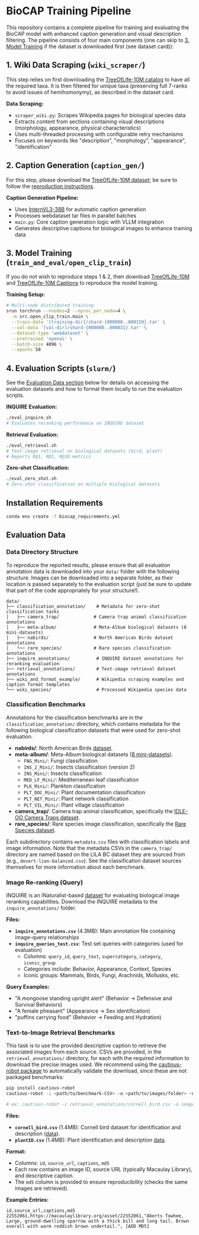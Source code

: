 # BioCAP Training Pipeline

This repository contains a complete pipeline for training and evaluating the BioCAP model with enhanced caption generation and visual description filtering. The pipeline consists of four main components (one can skip to [3. Model Training](#3-model-training-train_and_evalslurmtrainsh) if the dataset is downloaded first (see dataset card)):

## 1. Wiki Data Scraping (`wiki_scraper/`)

This step relies on first downloading the [TreeOfLife-10M catalog](https://huggingface.co/datasets/imageomics/TreeOfLife-10M/blob/main/metadata/catalog.csv) to have all the required taxa. It is then filtered for unique taxa (preserving full 7-ranks to avoid issues of hemihomonymy), as described in the dataset card.

**Data Scraping:**
- `scraper_wiki.py`: Scrapes Wikipedia pages for biological species data
- Extracts content from sections containing visual descriptions (morphology, appearance, physical characteristics)
- Uses multi-threaded processing with configurable retry mechanisms
- Focuses on keywords like "description", "morphology", "appearance", "identification"


## 2. Caption Generation (`caption_gen/`)

For this step, please download the [TreeOfLife-10M dataset](https://huggingface.co/datasets/imageomics/TreeOfLife-10M); be sure to follow the [reproduction instructions](https://github.com/Imageomics/bioclip/blob/main/docs/imageomics/treeoflife10m.md#reproduce-treeoflife-10m).

**Caption Generation Pipeline:**
- Uses [InternVL3-38B](https://huggingface.co/OpenGVLab/InternVL3-38B) for automatic caption generation
- Processes webdataset tar files in parallel batches
- `main.py`: Core caption generation logic with VLLM integration
- Generates descriptive captions for biological images to enhance training data


## 3. Model Training (`train_and_eval/open_clip_train`)

If you do not wish to reproduce steps 1 & 2, then download [TreeOfLife-10M](https://huggingface.co/datasets/imageomics/TreeOfLife-10M) and [TreeOfLife-10M Captions](https://huggingface.co/datasets/imageomics/TreeOfLife-10M-Captions) to reproduce the model training.

**Training Setup:**
```bash
# Multi-node distributed training
srun torchrun --nnodes=2 --nproc_per_node=4 \
  -m src.open_clip_train.main \
  --train-data '[training-dir]/shard-{000000..000159}.tar' \
  --val-data '[val-dir]/shard-{000000..000031}.tar' \
  --dataset-type 'webdataset' \
  --pretrained 'openai' \
  --batch-size 4096 \
  --epochs 50
```

## 4. Evaluation Scripts (`slurm/`)

See the [Evaluation Data section](#evaluation-data) below for details on accessing the evaluation datasets and how to format them locally to run the evaluation scripts.

**INQUIRE Evaluation:**
```bash
./eval_inquire.sh
# Evaluates reranking performance on INQUIRE dataset
```

**Retrieval Evaluation:**
```bash
./eval_retrieval.sh  
# Text-image retrieval on biological datasets (bird, plant)
# Reports R@1, R@5, R@10 metrics
```

**Zero-shot Classification:**
```bash
./eval_zero_shot.sh
# Zero-shot classification on multiple biological datasets
```

## Installation Requirements

```bash
conda env create -f biocap_requirements.yml

```


## Evaluation Data

### Data Directory Structure

To reproduce the reported results, please ensure that all evaluation annotation data is downloaded into your `data/` folder with the following structure. Images can be downloaded into a separate folder, as their location is passed separately to the evaluation script (just be sure to update that part of the code appropriately for your structure!).
```
data/
├── classification_annotation/    # Metadata for zero-shot classification tasks
│   ├── camera_trap/             # Camera trap animal classification annotations
│   ├── meta-album/              # Meta-Album biological datasets (8 mini-datasets)
│   ├── nabirds/                 # North American Birds dataset annotations
│   └── rare_species/            # Rare species classification annotations
├── inquire_annotations/          # INQUIRE dataset annotations for reranking evaluation
├── retrieval_annotations/        # Text-image retrieval dataset annotations
├── wiki_and_format_example/      # Wikipedia scraping examples and caption format templates
└── wiki_species/                 # Processed Wikipedia species data
```

### Classification Benchmarks

Annotations for the classification benchmarks are in the `classification_annotation/` directory, which contains metadata for the following biological classification datasets that were used for zero-shot evaluation.

- **nabirds/**: North American Birds [dataset](https://dl.allaboutbirds.org/nabirds).
- **meta-album/**: Meta-Album biological datasets ([8 mini-datasets](https://paperswithcode.com/dataset/meta-album)).
  - `FNG_Mini/`: Fungi classification
  - `INS_2_Mini/`: Insects classification (version 2)
  - `INS_Mini/`: Insects classification
  - `MED_LF_Mini/`: Mediterranean leaf classification
  - `PLK_Mini/`: Plankton classification
  - `PLT_DOC_Mini/`: Plant documentation classification
  - `PLT_NET_Mini/`: Plant network classification
  - `PLT_VIL_Mini/`: Plant village classification
- **camera_trap/**: Camera trap animal classification, specifically the [IDLE-OO Camera Traps dataset](https://huggingface.co/datasets/imageomics/IDLE-OO-Camera-Traps).
- **rare_species/**: Rare species image classification, specifically the [Rare Species dataset](https://huggingface.co/datasets/imageomics/rare-species).

Each subdirectory contains `metadata.csv` files with classification labels and image information. Note that the metadata CSVs in the `camera_trap/` directory are named based on the LILA BC dataset they are sourced from (e.g., `desert-lion-balanced.csv`). See the classification dataset sources themselves for more information about each benchmark.

### Image Re-ranking (Query)

INQUIRE is an iNaturalist-based [dataset](https://github.com/inquire-benchmark/INQUIRE/tree/main/data) for evaluating biological image reranking capabilities. Download the INQUIRE metadata to the `inquire_annotations/` folder.

**Files:**
- **`inquire_annotations.csv`** (4.3MB): Main annotation file containing image-query relationships
- **`inquire_queries_test.csv`**: Test set queries with categories (used for evaluation)
  - Columns: `query_id`, `query_text`, `supercategory`, `category`, `iconic_group`
  - Categories include: Behavior, Appearance, Context, Species
  - Iconic groups: Mammals, Birds, Fungi, Arachnids, Mollusks, etc.

**Query Examples:**
- "A mongoose standing upright alert" (Behavior → Defensive and Survival Behaviors)
- "A female pheasant" (Appearance → Sex identification)
- "puffins carrying food" (Behavior → Feeding and Hydration)

### Text-to-Image Retrieval Benchmarks

This task is to use the provided descriptive caption to retrieve the associated images from each source. CSVs are provided, in the `retrieval_annotations/` directory, for each with the required information to download the precise images used.
We recommend using the [cautious-robot package](https://github.com/Imageomics/cautious-robot) to automatically validate the download, since these are not packaged benchmarks:

```bash
pip install cautious-robot
cautious-robot -i <path/to/benchmark-CSV> -o <path/to/images/folder> -n id -u source_url -v md5

# ex: cautious-robot -i retrieval_annotations/cornell_bird.csv -o images/cornell_bird -n id -u source_url -v md5
```

**Files:**
- **`cornell_bird.csv`** (1.4MB): Cornell bird dataset for identification and description ([data](https://www.macaulaylibrary.org/)).
- **`plantID.csv`** (1.4MB): Plant identification and description [data](https://plantid.net/).

**Format:**
- Columns: `id`, `source_url`, `captions`, `md5`
- Each row contains an image ID, source URL (typically Macaulay Library), and descriptive caption.
- The `md5` column is provided to ensure reproducibility (checks the same images are retrieved).

**Example Entries:**
```csv
id,source_url,captions,md5
22552061,https://macaulaylibrary.org/asset/22552061,"Aberts Towhee, Large, ground-dwelling sparrow with a thick bill and long tail. Brown overall with warm reddish brown undertail.", [ADD MD5]
```
